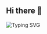 ## Hi there 👋

<img src="https://readme-typing-svg.demolab.com?font=Fira+Code&size=36&pause=1000&color=F7DF1E&width=435&lines=Hello%2C+I'm+Nikolay+%F0%9F%91%8B;Welcome+to+my+profile!" alt="Typing SVG" />

<!--
**kolyal/kolyal** is a ✨ _special_ ✨ repository because its `README.md` (this file) appears on your GitHub profile.

Here are some ideas to get you started:

- 🔭 I’m currently working on ...
- 🌱 I’m currently learning ...
- 👯 I’m looking to collaborate on ...
- 🤔 I’m looking for help with ...
- 💬 Ask me about ...
- 📫 How to reach me: ...
- 😄 Pronouns: ...
- ⚡ Fun fact: ...
-->
